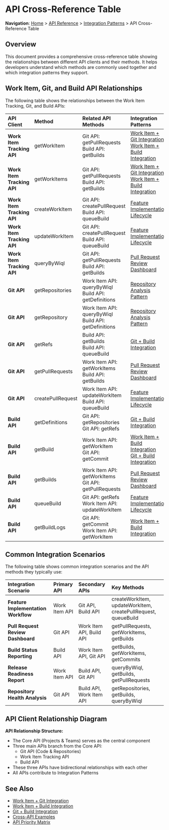 # API Cross-Reference Table

**Navigation**: [Home](../../index.md) > [API Reference](../index.md) > [Integration Patterns](./README.md) > API Cross-Reference Table

## Overview

This document provides a comprehensive cross-reference table showing the relationships between different API clients and their methods. It helps developers understand which methods are commonly used together and which integration patterns they support.

## Work Item, Git, and Build API Relationships

The following table shows the relationships between the Work Item Tracking, Git, and Build APIs:

| API Client | Method | Related API Methods | Integration Patterns |
|:-----------|:-------|:--------------------|:---------------------|
| **Work Item Tracking API** | getWorkItem | Git API: getPullRequests<br>Build API: getBuilds | [Work Item + Git Integration](./work-item-git-integration.md)<br>[Work Item + Build Integration](./work-item-build-integration.md) |
| **Work Item Tracking API** | getWorkItems | Git API: getPullRequests<br>Build API: getBuilds | [Work Item + Git Integration](./work-item-git-integration.md)<br>[Work Item + Build Integration](./work-item-build-integration.md) |
| **Work Item Tracking API** | createWorkItem | Git API: createPullRequest<br>Build API: queueBuild | [Feature Implementation Lifecycle](./cross-api-examples.md#1-feature-implementation-lifecycle) |
| **Work Item Tracking API** | updateWorkItem | Git API: createPullRequest<br>Build API: queueBuild | [Feature Implementation Lifecycle](./cross-api-examples.md#1-feature-implementation-lifecycle) |
| **Work Item Tracking API** | queryByWiql | Git API: getPullRequests<br>Build API: getBuilds | [Pull Request Review Dashboard](./cross-api-examples.md#2-pull-request-review-dashboard) |
| **Git API** | getRepositories | Work Item API: queryByWiql<br>Build API: getDefinitions | [Repository Analysis Pattern](../priority-matrix/api-priority-matrix.md#integration-patterns) |
| **Git API** | getRepository | Work Item API: queryByWiql<br>Build API: getDefinitions | [Repository Analysis Pattern](../priority-matrix/api-priority-matrix.md#integration-patterns) |
| **Git API** | getRefs | Build API: getBuilds<br>Build API: queueBuild | [Git + Build Integration](./git-build-integration.md) |
| **Git API** | getPullRequests | Work Item API: getWorkItems<br>Build API: getBuilds | [Pull Request Review Dashboard](./cross-api-examples.md#2-pull-request-review-dashboard) |
| **Git API** | createPullRequest | Work Item API: updateWorkItem<br>Build API: queueBuild | [Feature Implementation Lifecycle](./cross-api-examples.md#1-feature-implementation-lifecycle) |
| **Build API** | getDefinitions | Git API: getRepositories<br>Git API: getRefs | [Git + Build Integration](./git-build-integration.md) |
| **Build API** | getBuild | Work Item API: getWorkItem<br>Git API: getCommit | [Work Item + Build Integration](./work-item-build-integration.md)<br>[Git + Build Integration](./git-build-integration.md) |
| **Build API** | getBuilds | Work Item API: getWorkItems<br>Git API: getPullRequests | [Pull Request Review Dashboard](./cross-api-examples.md#2-pull-request-review-dashboard) |
| **Build API** | queueBuild | Git API: getRefs<br>Work Item API: updateWorkItem | [Feature Implementation Lifecycle](./cross-api-examples.md#1-feature-implementation-lifecycle) |
| **Build API** | getBuildLogs | Git API: getCommit<br>Work Item API: getWorkItem | [Work Item + Build Integration](./work-item-build-integration.md) |

## Common Integration Scenarios

The following table shows common integration scenarios and the API methods they typically use:

| Integration Scenario | Primary API | Secondary APIs | Key Methods |
|:---------------------|:------------|:---------------|:------------|
| **Feature Implementation Workflow** | Work Item API | Git API, Build API | createWorkItem, updateWorkItem, createPullRequest, queueBuild |
| **Pull Request Review Dashboard** | Git API | Work Item API, Build API | getPullRequests, getWorkItems, getBuilds |
| **Build Status Reporting** | Build API | Work Item API, Git API | getBuilds, getWorkItems, getCommits |
| **Release Readiness Report** | Work Item API | Build API, Git API | queryByWiql, getBuilds, getPullRequests |
| **Repository Health Analysis** | Git API | Build API, Work Item API | getRepositories, getBuilds, queryByWiql |

## API Client Relationship Diagram

**API Relationship Structure:**
- The Core API (Projects & Teams) serves as the central component
- Three main APIs branch from the Core API:
  - Git API (Code & Repositories)
  - Work Item Tracking API
  - Build API
- These three APIs have bidirectional relationships with each other
- All APIs contribute to Integration Patterns

## See Also

- [Work Item + Git Integration](./work-item-git-integration.md)
- [Work Item + Build Integration](./work-item-build-integration.md)
- [Git + Build Integration](./git-build-integration.md)
- [Cross-API Examples](./cross-api-examples.md)
- [API Priority Matrix](../priority-matrix/api-priority-matrix.md) 